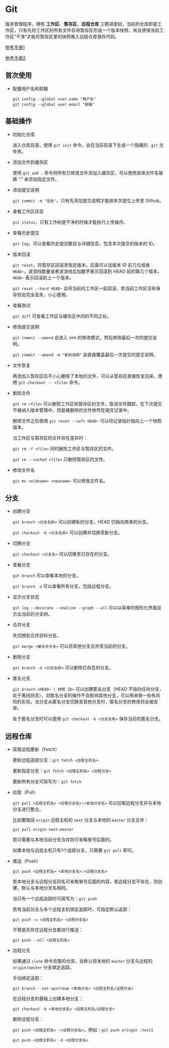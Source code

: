 # Git 

版本管理程序，拥有 **工作区**、**暂存区**、**远程仓库** 三颗进度树，当前的仓库即是工作区，只有先将工作区的所有文件存进暂存区形成一个版本快照，并且使得当前工作区“干净”才能将暂存区里的快照推入远程仓库保存代码。

[参考手册1](https://www.yiibai.com/git)

[参考手册2](https://git-scm.com/book/zh/v2)

## 首次使用

- 配置用户名和邮箱

  ```
  git config --global user.name "用户名"
  git config --global user.email "邮箱"
  ```

## 基础操作

- 初始化仓库

  进入仓库目录，使用 `git init` 命令，会在当前目录下生成一个隐藏的 `.git` 文件夹。

- 添加文件到缓存区

  使用  `git add .` 命令将所有已修改文件添加入缓存区，可以使用具体文件名替换 “.” 来添加指定文件。

- 添加提交说明

  `git commit -m "信息"`，只有先添加提交说明才能把本次提交上传至 Github。

- 查看工作区状态

  `git status`，只有工作树是干净的时候才能执行上传操作。

- 查看历史提交

  `git log`，可以查看历史提交数目与详细信息，包含本次提交的版本的 ID。

- 版本回滚

  `git reset`，将暂存区回滚至指定版本，后面可以加版本 ID 前几位或者 `HEAD~`，波浪线数量或者波浪线后加数字表示回滚到 HEAD 前的第几个版本，`HEAD~` 表示回滚到上一个版本。

  `git reset --hard HEAD~` 会将当前的工作区一起回滚，若当前工作区没有保存则会完全丢失，小心使用。

- 查看改动

  `git diff` 可查看工作区与缓存区中间的不同之处。

- 修改提交说明

  `git commit --amend` 会进入 vim 的修改模式，然后修改最后一次的提交说明。

  `git commit --amend -m "新的说明"` 会直接覆盖最后一次提交的提交说明。

- 文件恢复

  再添加入暂存区后不小心删除了本地的文件，可以从暂存区直接恢复回来，使用 `git checkout -- <file>` 命令。

- 删除文件

  `git rm <file>` 可以删除工作区和暂存区的文件，取消文件跟踪，在下次提交不被纳入版本管理中，但是被删除的文件依然在提交记录中。

  删除文件之后使用 `git reset --soft HEAD~` 可以将记录指针指向上一个快照版本。

  当工作区与暂存区的文件存在差异时：

  `git rm -f <file>` 同时删除工作区与暂存区的文件。

  `git rm --cached <file>` 只删除暂存区的文件。

- 修改文件名

  `git mv <oldname> <newname>` 可以修改文件名。

## 分支

- 创建分支

  `git branch <分支名称>` 可以创建新的分支，HEAD 仍指向原来的分支。

  `git checkout -b <分支名称>` 可以创建并切换至新分支。

- 切换分支

  `git checkout <分支名>` 可以切换至已存在的分支。

- 查看分支

  `git branch` 可以查看本地的分支。

  `git branch -a` 可以查看所有分支，包括远程分支。

- 显示分支状态

  `git log --decorate --oneline --graph --all` 可以以简单的图形化界面显示出当前的分支树。

- 合并分支

  先切换到合并目标分支。

  `git merge <被合并分支>` 可以将其他分支合并至当前的分支。

- 删除分支

  `git branch -d <分支名称>` 可以删除已存在的分支。

- 匿名分支

  `git branch <HEAD~ | 快照 ID>` 可以创建匿名分支（HEAD 不指向任何分支，处于离线状态），对匿名分支的操作不会影响其他分支，可以用来做一些有风险的实验。当分支从匿名分支切换至其他分支时，匿名分支的修改将会被丢弃。

  处于匿名分支时可以使用 `git checkout -b <分支名称>` 保存当前的匿名分支。

## 远程仓库

- 获取远程更新（Fetch）

  更新远程追踪分支：`git fetch <远程主机名>`

  更新指定分支：`git fetch <远程主机名> <远程分支>`

  更新所有分支可简写为：`git fetch`

- 拉取（Pull）

  `git pull <远程主机名> <远程分支名>:<本地分支名>` 可以拉取远程分支并与本地分支进行整合。

  比如要取回 `origin` 远程主机的 `next` 分支与本地的 `master` 分支合并：

  `git pull origin next:master`

  若只需要与本地当前分支合并则可省略冒号后面的。

  如果本地与远程主机只有1个追踪分支，只需要 `git pull` 即可。

- 推送（Push）

  `git push <远程主机名> <本地分支名>:<远程分支名>`

  若本地分支与远程分支同名可省略冒号后面的内容，若远程分支不存在，则创建，默认与本地分支名相同。

  当只有一个远程追踪时可简写为：`git push`

  若有当前分支与多个远程主机绑定追踪时，可指定默认追踪：

  `git push -u <远程主机名> <远程分支名>`

  不管是否存在远程分支都进行推送：

  `git push --all <远程主机名>`

- 远程分支

  如果通过 `clone` 命令克隆的仓库，会默认将本地的 `master` 分支与远程的 `origin/master` 分支绑定追踪。

  手动绑定追踪：

  `git branch --set-upstream <本地分支> <远程主机名/远程分支>`

  在远程分支的基础上创建本地分支：

  `git checkout -b <本地分支名> <远程主机名/远程分支>`

  删除远程分支：

  `git push <远程主机名> :<远程分支名>`，例如：`git push oringin :test1`

  `git push <远程主机名> -d <远程分支名>`

